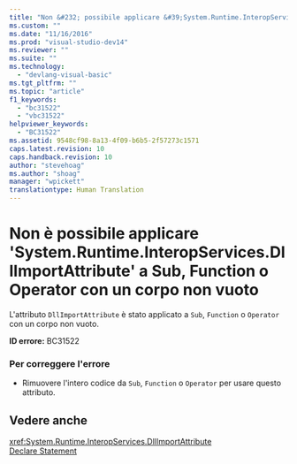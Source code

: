 ```yaml
---
title: "Non &#232; possibile applicare &#39;System.Runtime.InteropServices.DllImportAttribute&#39; a Sub, Function o Operator con un corpo non vuoto | Microsoft Docs"
ms.custom: ""
ms.date: "11/16/2016"
ms.prod: "visual-studio-dev14"
ms.reviewer: ""
ms.suite: ""
ms.technology: 
  - "devlang-visual-basic"
ms.tgt_pltfrm: ""
ms.topic: "article"
f1_keywords: 
  - "bc31522"
  - "vbc31522"
helpviewer_keywords: 
  - "BC31522"
ms.assetid: 9548cf98-8a13-4f09-b6b5-2f57273c1571
caps.latest.revision: 10
caps.handback.revision: 10
author: "stevehoag"
ms.author: "shoag"
manager: "wpickett"
translationtype: Human Translation
---
```

# Non &#232; possibile applicare &#39;System.Runtime.InteropServices.DllImportAttribute&#39; a Sub, Function o Operator con un corpo non vuoto
L'attributo `DllImportAttribute` è stato applicato a `Sub`, `Function` o `Operator` con un corpo non vuoto.  
  
 **ID errore:** BC31522  
  
### Per correggere l'errore  
  
-   Rimuovere l'intero codice da `Sub`, `Function` o `Operator` per usare questo attributo.  
  
## Vedere anche  
 <xref:System.Runtime.InteropServices.DllImportAttribute>   
 [Declare Statement](../../visual-basic/language-reference/statements/declare-statement.md)